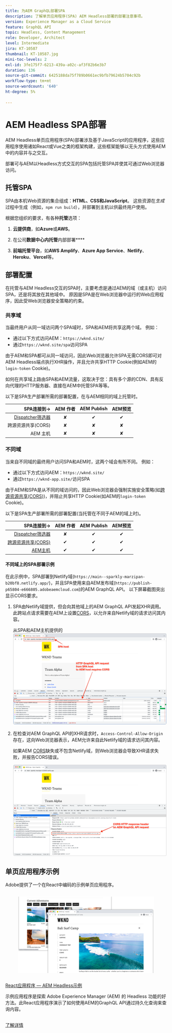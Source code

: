 ```yaml
---
title: 为AEM GraphQL部署SPA
description: 了解单页应用程序(SPA) AEM Headless部署的部署注意事项。
version: Experience Manager as a Cloud Service
feature: GraphQL API
topic: Headless, Content Management
role: Developer, Architect
level: Intermediate
jira: KT-10587
thumbnail: KT-10587.jpg
mini-toc-levels: 2
exl-id: 3fe175f7-6213-439a-a02c-af3f82b6e3b7
duration: 136
source-git-commit: 6425188da75f789b0661ec9bfb79624b5704c92b
workflow-type: tm+mt
source-wordcount: '640'
ht-degree: 5%

---
```


# AEM Headless SPA部署

AEM Headless单页应用程序(SPA)部署涉及基于JavaScript的应用程序，这些应用程序使用诸如React或Vue之类的框架构建，这些框架能够以无头方式使用AEM中的内容并与之交互。

部署可与AEM以Headless方式交互的SPA包括托管SPA并使其可通过Web浏览器访问。

## 托管SPA

SPA由本机Web资源的集合组成：**HTML、CSS和JavaScript**。 这些资源在&#x200B;_生成_&#x200B;过程中生成（例如，`npm run build`），并部署到主机以供最终用户使用。

根据您组织的要求，有各种&#x200B;**托管**&#x200B;选项：

1. **云提供商**，如&#x200B;**Azure**&#x200B;或&#x200B;**AWS**。

2. 在公司&#x200B;**数据中心内托管**&#x200B;内部部署&#x200B;****

3. **前端托管平台**，如&#x200B;**AWS Amplify**、**Azure App Service**、**Netlify**、**Heroku**、**Vercel**&#x200B;等。

## 部署配置

在托管与AEM Headless交互的SPA时，主要考虑是通过AEM的域（或主机）访问SPA，还是将其放在其他域中。  原因是SPA是在Web浏览器中运行的Web应用程序，因此受Web浏览器安全策略的约束。

### 共享域

当最终用户从同一域访问两个SPA域时，SPA和AEM将共享这两个域。 例如：

+ 通过以下方式访问AEM：`https://wknd.site/`
+ 通过`https://wknd.site/spa`访问SPA

由于AEM和SPA都可从同一域访问，因此Web浏览器允许SPA无需CORS即可对AEM Headless端点执行XHR操作，并且允许共享HTTP Cookie(例如AEM的`login-token` Cookie)。

如何在共享域上路由SPA和AEM流量，这取决于您：具有多个源的CDN、具有反向代理的HTTP服务器、直接在AEM中托管SPA等等。

以下是SPA生产部署所需的部署配置，在与AEM相同的域上托管时。

| SPA连接到→ | AEM 作者 | AEM Publish | AEM预览 |
|---------------------------------------------------:|:----------:|:-----------:|:-----------:|
| [Dispatcher筛选器](./configurations/dispatcher-filters.md) | ✘ | ✔ | ✔ |
| 跨源资源共享(CORS) | ✘ | ✘ | ✘ |
| AEM 主机 | ✘ | ✘ | ✘ |

### 不同域

当来自不同域的最终用户访问SPA和AEM时，这两个域会有所不同。 例如：

+ 通过以下方式访问AEM：`https://wknd.site/`
+ 通过`https://wknd-app.site/`访问SPA

由于AEM和SPA是从不同的域访问的，因此Web浏览器会强制实施安全策略(如[跨源资源共享(CORS)](./configurations/cors.md))，并阻止共享HTTP Cookie(如AEM的`login-token` Cookie)。

以下是SPA生产部署所需的部署配置(当托管在不同于AEM的域上时)。

| SPA连接到→ | AEM 作者 | AEM Publish | AEM预览 |
|---------------------------------------------------:|:----------:|:-----------:|:-----------:|
| [Dispatcher筛选器](./configurations/dispatcher-filters.md) | ✘ | ✔ | ✔ |
| [跨源资源共享(CORS)](./configurations/cors.md) | ✔ | ✔ | ✔ |
| [AEM主机](./configurations/aem-hosts.md) | ✔ | ✔ | ✔ |

#### 不同域上的SPA部署示例

在此示例中，SPA部署到Netlify域(`https://main--sparkly-marzipan-b20bf8.netlify.app/`)，并且SPA使用来自AEM发布域(`https://publish-p65804-e666805.adobeaemcloud.com`)的AEM GraphQL API。 以下屏幕截图突出显示CORS要求。

1. SPA由Netlify域提供，但会向其他域上的AEM GraphQL API发起XHR调用。 此跨站点请求需要在AEM上设置[CORS](./configurations/cors.md)，以允许来自Netlify域的请求访问其内容。

   从SPA和AEM主机提供的![SPA请求](assets/spa/cors-requirement.png)

2. 在检查对AEM GraphQL API的XHR请求时，`Access-Control-Allow-Origin`存在，这向Web浏览器表示，AEM允许来自此Netlify域的请求访问其内容。

   如果AEM [CORS](./configurations/cors.md)缺失或不包含Netlify域，则Web浏览器会导致XHR请求失败，并报告CORS错误。

   ![CORS响应标头AEM GraphQL API](assets/spa/cors-response-headers.png)

## 单页应用程序示例

Adobe提供了一个在React中编码的示例单页应用程序。

<!-- CARDS 

* ../example-apps/react-app.md

-->
<!-- START CARDS HTML - DO NOT MODIFY BY HAND -->
<div class="columns">
    <div class="column is-half-tablet is-half-desktop is-one-third-widescreen" aria-label="React App - AEM Headless Example">
        <div class="card" style="height: 100%; display: flex; flex-direction: column; height: 100%;">
            <div class="card-image">
                <figure class="image x-is-16by9">
                    <a href="../example-apps/react-app.md" title="React应用程序 — AEM Headless示例" target="_blank" rel="referrer">
                        <img class="is-bordered-r-small" src="../example-apps/assets/react-app/react-app.png" alt="React应用程序 — AEM Headless示例"
                             style="width: 100%; aspect-ratio: 16 / 9; object-fit: cover; overflow: hidden; display: block; margin: auto;">
                    </a>
                </figure>
            </div>
            <div class="card-content is-padded-small" style="display: flex; flex-direction: column; flex-grow: 1; justify-content: space-between;">
                <div class="top-card-content">
                    <p class="headline is-size-6 has-text-weight-bold">
                        <a href="../example-apps/react-app.md" target="_blank" rel="referrer" title="React应用程序 — AEM Headless示例">React应用程序 — AEM Headless示例</a>
                    </p>
                    <p class="is-size-6">示例应用程序是探索 Adobe Experience Manager (AEM) 的 Headless 功能的好方法。此React应用程序演示了如何使用AEM的GraphQL API通过持久化查询来查询内容。</p>
                </div>
                <a href="../example-apps/react-app.md" target="_blank" rel="referrer" class="spectrum-Button spectrum-Button--outline spectrum-Button--primary spectrum-Button--sizeM" style="align-self: flex-start; margin-top: 1rem;">
                    <span class="spectrum-Button-label has-no-wrap has-text-weight-bold">了解详情</span>
                </a>
            </div>
        </div>
    </div>
</div>
<!-- END CARDS HTML - DO NOT MODIFY BY HAND -->


